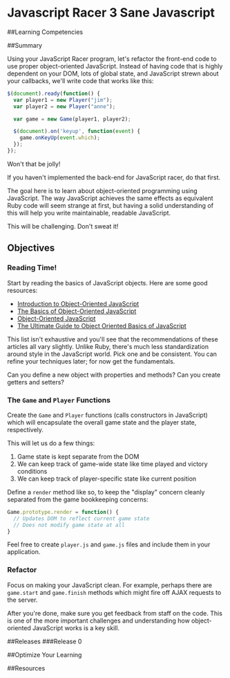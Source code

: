 # Javascript Racer 3 Sane Javascript 
 
##Learning Competencies 

##Summary 

 Using your JavaScript Racer program, let's refactor the front-end code to use proper object-oriented JavaScript.  Instead of having code that is highly dependent on your DOM, lots of global state, and JavaScript strewn about your callbacks, we'll write code that works like this:

```javascript
$(document).ready(function() {
  var player1 = new Player("jim");
  var player2 = new Player("anne");

  var game = new Game(player1, player2);

  $(document).on('keyup', function(event) {
    game.onKeyUp(event.which);
  });
});
```

Won't that be jolly!

If you haven't implemented the back-end for JavaScript racer, do that first.

The goal here is to learn about object-oriented programming using JavaScript.  The way JavaScript achieves the same effects as equivalent Ruby code will seem strange at first, but having a solid understanding of this will help you write maintainable, readable JavaScript.

This will be challenging.  Don't sweat it!

## Objectives

### Reading Time!

Start by reading the basics of JavaScript objects.  Here are some good resources:

* [Introduction to Object-Oriented JavaScript](https://developer.mozilla.org/en-US/docs/JavaScript/Introduction_to_Object-Oriented_JavaScript)
* [The Basics of Object-Oriented JavaScript](http://net.tutsplus.com/tutorials/javascript-ajax/the-basics-of-object-oriented-javascript/)
* [Object-Oriented JavaScript](http://www.gotoandlearn.com/play.php?id=159)
* [The Ultimate Guide to Object Oriented Basics of JavaScript](http://www.1stwebdesigner.com/design/object-oriented-basics-javascript/)

This list isn't exhaustive and you'll see that the recommendations of these articles all vary slightly.  Unlike Ruby, there's much less standardization around style in the JavaScript world.  Pick one and be consistent.  You can refine your techniques later; for now get the fundamentals.

Can you define a new object with properties and methods?  Can you create getters and setters?

### The `Game` and `Player` Functions

Create the `Game` and `Player` functions (calls constructors in JavaScript) which will encapsulate the overall game state and the player state, respectively.

This will let us do a few things:

1. Game state is kept separate from the DOM
2. We can keep track of game-wide state like time played and victory conditions
3. We can keep track of player-specific state like current position

Define a `render` method like so, to keep the "display" concern cleanly separated from the game bookkeeping concerns:

```javascript
Game.prototype.render = function() {
  // Updates DOM to reflect current game state
  // Does not modify game state at all
}
```

Feel free to create `player.js` and `game.js` files and include them in your application.

### Refactor

Focus on making your JavaScript clean.  For example, perhaps there are `game.start` and `game.finish` methods which might fire off AJAX requests to the server.

After you're done, make sure you get feedback from staff on the code.  This is one of the more important challenges and understanding how object-oriented JavaScript works is a key skill. 

##Releases
###Release 0 

##Optimize Your Learning 

##Resources